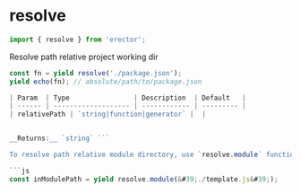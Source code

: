 resolve
==
```js
import { resolve } from 'erector';
```

Resolve path relative project working dir

```js
const fn = yield resolve('./package.json');
yield echo(fn); // absolute/path/to/package.json

| Param  | Type                | Description  | Default   |
| ------ | ------------------- | ------------ | --------- |
| relativePath | `string|function|generator` |  | 


__Returns:__ `string` ```

To resolve path relative module directory, use `resolve.module` function.

```js
const inModulePath = yield resolve.module(&#39;./template.js&#39;);
```


